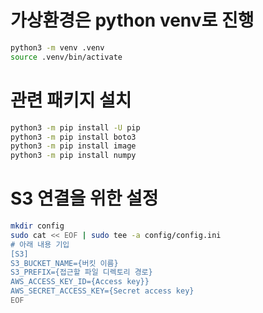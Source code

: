 # 가상환경은 python venv로 진행
```bash
python3 -m venv .venv
source .venv/bin/activate
```

# 관련 패키지 설치
```bash
python3 -m pip install -U pip
python3 -m pip install boto3
python3 -m pip install image
python3 -m pip install numpy
```

# S3 연결을 위한 설정 
```bash
mkdir config
sudo cat << EOF | sudo tee -a config/config.ini
# 아래 내용 기입
[S3]
S3_BUCKET_NAME={버킷 이름}
S3_PREFIX={접근할 파일 디렉토리 경로}
AWS_ACCESS_KEY_ID={Access key}}
AWS_SECRET_ACCESS_KEY={Secret access key}
EOF
```
